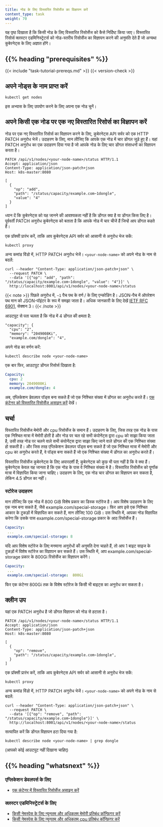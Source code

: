 ```yaml
---
title: नोड के लिए विस्तारित रिसोर्सेज का विज्ञापन करें
content_type: task
weight: 70
---
```


यह पृष्ठ दिखाता है कि किसी नोड के लिए विस्तारित रिसोर्सेज को कैसे निर्दिष्ट किया जाए। विस्तारित रिसोर्स क्लस्टर एडमिनिस्ट्रेटर्स को नोड-स्तरीय रिसोर्सेज का विज्ञापन करने की अनुमति देते हैं जो अन्यथा कुबेरनेट्स के लिए अज्ञात होंगे।


## {{% heading "prerequisites" %}}

{{< include "task-tutorial-prereqs.md" >}} {{< version-check >}}

## अपने नोड्स के नाम प्राप्त करें

```shell
kubectl get nodes
```

इस अभ्यास के लिए उपयोग करने के लिए अपना एक नोड चुनें।

## अपने किसी एक नोड पर एक नए विस्तारित रिसोर्स का विज्ञापन करें

नोड पर एक नए विस्तारित रिसोर्स का विज्ञापन करने के लिए, कुबेरनेट्स API सर्वर को एक HTTP PATCH अनुरोध भेजें। उदाहरण के लिए, मान लीजिए कि आपके एक नोड में चार डोंगल जुड़े हुए हैं। यहां PATCH अनुरोध का एक उदाहरण दिया गया है जो आपके नोड के लिए चार डोंगल संसाधनों का विज्ञापन करता है।

```
PATCH /api/v1/nodes/<your-node-name>/status HTTP/1.1
Accept: application/json
Content-Type: application/json-patch+json
Host: k8s-master:8080

[
  {
    "op": "add",
    "path": "/status/capacity/example.com~1dongle",
    "value": "4"
  }
]
```

ध्यान दें कि कुबेरनेट्स को यह जानने की आवश्यकता नहीं है कि डोंगल क्या है या डोंगल किस लिए है। पूर्ववर्ती PATCH अनुरोध कुबेरनेट्स को बताता है कि आपके नोड में चार चीजें हैं जिन्हें आप डोंगल कहते हैं।

एक प्रॉक्सी प्रारंभ करें, ताकि आप कुबेरनेट्स API सर्वर को आसानी से अनुरोध भेज सकें:

```shell
kubectl proxy
```

अन्य कमांड विंडो में, HTTP PATCH अनुरोध भेजें। `<your-node-name>` को अपने नोड के नाम से बदलें:

```shell
curl --header "Content-Type: application/json-patch+json" \
  --request PATCH \
  --data '[{"op": "add", "path": "/status/capacity/example.com~1dongle", "value": "4"}]' \
  http://localhost:8001/api/v1/nodes/<your-node-name>/status
```

{{< note >}}
पिछले अनुरोध में, `~1` पैच पथ के वर्ण / के  लिए एन्कोडिंग है। JSON-पैच में ऑपरेशन पथ मान को JSON-पॉइंटर के रूप में समझा जाता है। अधिक जानकारी के लिए देखें [IETF RFC 6901](https://tools.ietf.org/html/rfc6901), सेक्शन 3।
{{< /note >}}

आउटपुट से पता चलता है कि नोड में 4 डोंगल की क्षमता है:

```
"capacity": {
  "cpu": "2",
  "memory": "2049008Ki",
  "example.com/dongle": "4",
```

अपने नोड का वर्णन करें:

```
kubectl describe node <your-node-name>
```

एक बार फिर, आउटपुट डोंगल रिसोर्स दिखाता है:

```yaml
Capacity:
  cpu: 2
  memory: 2049008Ki
  example.com/dongle: 4
```

अब, एप्लिकेशन डेवलपर पॉड्स बना सकते हैं जो एक निश्चित संख्या में डोंगल का अनुरोध करते हैं। [एक कंटेनर को विस्तारित रिसोर्सेज असाइन करें](/docs/tasks/configure-pod-container/extended-resource/) देखें।

## चर्चा

विस्तारित रिसोर्सेज मेमोरी और cpu रिसोर्सेज के समान हैं। उदाहरण के लिए, जिस तरह एक नोड के पास एक निश्चित मात्रा में मेमोरी होती है और नोड पर चल रहे सभी कंपोनेंट्स द्वारा cpu को साझा किया जाता है, उसी तरह नोड पर चलने वाले सभी कंपोनेंट्स द्वारा साझा किए जाने वाले डोंगल की एक निश्चित संख्या हो सकती है। और जिस तरह एप्लिकेशन डेवलपर पॉड्स बना सकते हैं जो एक निश्चित मात्रा में मेमोरी और cpu का अनुरोध करते हैं, वे पॉड्स बना सकते हैं जो एक निश्चित संख्या में डोंगल का अनुरोध करते हैं।

विस्तारित रिसोर्सेज कुबेरनेट्स के लिए अपारदर्शी हैं; कुबेरनेट्स को कुछ भी पता नहीं है कि वे क्या हैं। कुबेरनेट्स केवल यह जानता है कि एक नोड के पास वे निश्चित संख्या मे है। विस्तारित रिसोर्सेज को पूर्णांक मात्रा में विज्ञापित किया जाना चाहिए। उदाहरण के लिए, एक नोड चार डोंगल का विज्ञापन कर सकता है, लेकिन 4.5 डोंगल का नहीं।

### स्टोरेज उदाहरण

मान लीजिए कि एक नोड में 800 GiB विशेष प्रकार का डिस्क स्टोरेज है। आप विशेष उदाहरण के लिए एक नाम बना सकते हैं, जैसे example.com/special-storage। फिर आप इसे एक निश्चित आकार के टुकड़ों में विज्ञापित कर सकते हैं, मान लीजिए 100 GiB। उस स्थिति में, आपका नोड विज्ञापित करेगा कि उसके पास example.com/special-storage प्रकार के आठ रिसोर्सेज हैं।

```yaml
Capacity:
 ...
 example.com/special-storage: 8
```

यदि आप विशेष स्टोरेज के लिए मनमाना अनुरोधों की अनुमति देना चाहते हैं, तो आप 1 बाइट साइज के टुकड़ों में विशेष स्टोरेज का विज्ञापन कर सकते हैं। उस स्थिति में, आप example.com/special-storage प्रकार के 800Gi रिसोर्सेज का विज्ञापन करेंगे।

```yaml
Capacity:
 ...
 example.com/special-storage:  800Gi
```

फिर एक कंटेनर 800Gi तक के विशेष स्टोरेज के किसी भी बाइट्स का अनुरोध कर सकता है।

## क्लीन उप
यहां एक PATCH अनुरोध है जो डोंगल विज्ञापन को नोड से हटाता है।
```
PATCH /api/v1/nodes/<your-node-name>/status HTTP/1.1
Accept: application/json
Content-Type: application/json-patch+json
Host: k8s-master:8080

[
  {
    "op": "remove",
    "path": "/status/capacity/example.com~1dongle",
  }
]
```


एक प्रॉक्सी प्रारंभ करें, ताकि आप कुबेरनेट्स API सर्वर को आसानी से अनुरोध भेज सकें:

```shell
kubectl proxy
```

अन्य कमांड विंडो में, HTTP PATCH अनुरोध भेजें।
`<your-node-name>` को अपने नोड के नाम से बदलें:

```shell
curl --header "Content-Type: application/json-patch+json" \
  --request PATCH \
  --data '[{"op": "remove", "path": "/status/capacity/example.com~1dongle"}]' \
  http://localhost:8001/api/v1/nodes/<your-node-name>/status
```

सत्यापित करें कि डोंगल विज्ञापन हटा दिया गया है:
```
kubectl describe node <your-node-name> | grep dongle
```

(आपको कोई आउटपुट नहीं दिखाना चाहिए)

## {{% heading "whatsnext" %}}

### एप्लिकेशन डेवलपर्स के लिए

- [एक कंटेनर में विस्तारित रिसोर्सेज असाइन करें](/docs/tasks/configure-pod-container/extended-resource/)

### क्लस्टर एडमिनिस्ट्रेटर्स के लिए

- [किसी नेमस्पेस के लिए न्यूनतम और अधिकतम मेमोरी प्रतिबंध कॉन्फ़िगर करें](/docs/tasks/administer-cluster/manage-resources/memory-constraint-namespace/)
- [किसी नेमस्पेस के लिए न्यूनतम और अधिकतम cpu प्रतिबंध कॉन्फ़िगर करें](/docs/tasks/administer-cluster/manage-resources/cpu-constraint-namespace/)